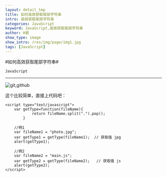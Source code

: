 ```yaml
---
layout: detail_tmp
title: 如何高效获取尾部字符串
intro: 高效获取尾部字符串
categories: JavaScript
keyword: JavaScript,高效获取尾部字符串
author: H君
show_type: image
show_intro: /res/img/page/img1.jpg
tags: [JavaScript]
---
```


#如何高效获取尾部字符串# 

`JavaScript`

--- 

![git,github](../res/img/page/img1.jpg)

这个比较简单，直接上代码吧：

    <script type="text/javascript">
        var getType=function(fileName){
                return fileName.split(".").pop();
            }

        //例1
        var fileName1 = "photo.jpg";
        var getType1 = getType(fileName1);  // 获取值 jpg   
        alert(getType1);

        //例2
        var fileName2 = "main.js";
        var getType2 = getType(fileName2);   // 获取值 js
        alert(getType2);
    </script>
